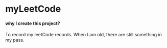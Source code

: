 # myLeetCode
#### why I create this project?
To record my leetCode records. When I am old, there are still something in my pass.
